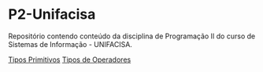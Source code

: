 # P2-Unifacisa

Repositório contendo conteúdo da disciplina de Programação II do curso de Sistemas de Informação - UNIFACISA.

[Tipos Primitivos](https://github.com/dicyanevidal/P2-Unifacisa/blob/master/conteudo/TiposPrimitivos.md) 
[Tipos de Operadores](https://github.com/dicyanevidal/P2-Unifacisa/blob/master/conteudo/Operadores.md) 
